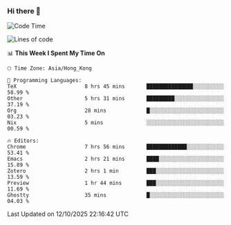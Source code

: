 ### Hi there 👋

<!--
**nicehiro/nicehiro** is a ✨ _special_ ✨ repository because its `README.md` (this file) appears on your GitHub profile.

Here are some ideas to get you started:

- 🔭 I’m currently working on ...
- 🌱 I’m currently learning ...
- 👯 I’m looking to collaborate on ...
- 🤔 I’m looking for help with ...
- 💬 Ask me about ...
- 📫 How to reach me: ...
- 😄 Pronouns: ...
- ⚡ Fun fact: ...
-->

<!--START_SECTION:waka-->
![Code Time](http://img.shields.io/badge/Code%20Time-1%2C135%20hrs%2012%20mins-blue)

![Lines of code](https://img.shields.io/badge/From%20Hello%20World%20I%27ve%20Written-1.9%20million%20lines%20of%20code-blue)

📊 **This Week I Spent My Time On** 

```text
🕑︎ Time Zone: Asia/Hong_Kong

💬 Programming Languages: 
TeX                      8 hrs 45 mins       ███████████████░░░░░░░░░░   58.99 % 
Other                    5 hrs 31 mins       █████████░░░░░░░░░░░░░░░░   37.19 % 
Org                      28 mins             █░░░░░░░░░░░░░░░░░░░░░░░░   03.23 % 
Nix                      5 mins              ░░░░░░░░░░░░░░░░░░░░░░░░░   00.59 % 

🔥 Editors: 
Chrome                   7 hrs 56 mins       █████████████░░░░░░░░░░░░   53.41 % 
Emacs                    2 hrs 21 mins       ████░░░░░░░░░░░░░░░░░░░░░   15.89 % 
Zotero                   2 hrs 1 min         ███░░░░░░░░░░░░░░░░░░░░░░   13.59 % 
Preview                  1 hr 44 mins        ███░░░░░░░░░░░░░░░░░░░░░░   11.69 % 
Ghostty                  35 mins             █░░░░░░░░░░░░░░░░░░░░░░░░   04.03 % 
```


 Last Updated on 12/10/2025 22:16:42 UTC
<!--END_SECTION:waka-->

